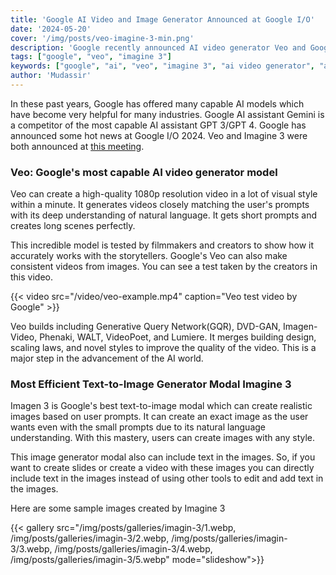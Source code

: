 ```yaml
---
title: 'Google AI Video and Image Generator Announced at Google I/O'
date: '2024-05-20'
cover: '/img/posts/veo-imagine-3-min.png'
description: 'Google recently announced AI video generator Veo and Google image generator Imagine 3 best media models by Google.'
tags: ["google", "veo", "imagine 3"]
keywords: ["google", "ai", "veo", "imagine 3", "ai video generator", "ai image generator"]
author: 'Mudassir'
---
```


In these past years, Google has offered many capable AI models which have become very helpful for many industries. Google AI assistant Gemini is a competitor of the most capable AI assistant GPT 3/GPT 4. Google has announced some hot news at Google I/O 2024. Veo and Imagine 3 were both announced at [this meeting](https://blog.google/technology/ai/google-io-2024-100-announcements/). 

### Veo: Google's most capable AI video generator model

Veo can create a high-quality 1080p resolution video in a lot of visual style within a minute. It generates videos closely matching the user's prompts with its deep understanding of natural language. It gets short prompts and creates long scenes perfectly. 

This incredible model is tested by filmmakers and creators to show how it accurately works with the storytellers. Google's Veo can also make consistent videos from images. You can see a test taken by the creators in this video. 

{{< video src="/video/veo-example.mp4" caption="Veo test video by Google" >}}

Veo builds including Generative Query Network(GQR), DVD-GAN, Imagen-Video, Phenaki, WALT, VideoPoet, and Lumiere. It merges building design, scaling laws, and novel styles to improve the quality of the video. This is a major step in the advancement of the AI world.  

### Most Efficient Text-to-Image Generator Modal Imagine 3

Imagen 3 is Google's best text-to-image modal which can create realistic images based on user prompts. It can create an exact image as the user wants even with the small prompts due to its natural language understanding. With this mastery, users can create images with any style. 

This image generator modal also can include text in the images. So, if you want to create slides or create a video with these images you can directly include text in the images instead of using other tools to edit and add text in the images.

Here are some sample images created by Imagine 3

{{< gallery src="/img/posts/galleries/imagin-3/1.webp, /img/posts/galleries/imagin-3/2.webp, /img/posts/galleries/imagin-3/3.webp, /img/posts/galleries/imagin-3/4.webp, /img/posts/galleries/imagin-3/5.webp" mode="slideshow">}}